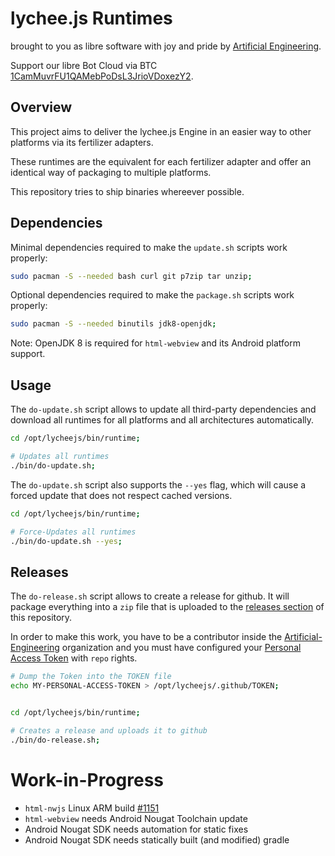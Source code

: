 
# lychee.js Runtimes

brought to you as libre software with joy and pride by [Artificial Engineering](http://artificial.engineering).

Support our libre Bot Cloud via BTC [1CamMuvrFU1QAMebPoDsL3JrioVDoxezY2](bitcoin:1CamMuvrFU1QAMebPoDsL3JrioVDoxezY2?amount=0.5&label=lychee.js%20Support).



## Overview

This project aims to deliver the lychee.js Engine in
an easier way to other platforms via its fertilizer adapters.

These runtimes are the equivalent for each fertilizer adapter
and offer an identical way of packaging to multiple platforms.

This repository tries to ship binaries whereever possible.



## Dependencies

Minimal dependencies required to make the `update.sh`
scripts work properly:

```bash
sudo pacman -S --needed bash curl git p7zip tar unzip;
```

Optional dependencies required to make the `package.sh`
scripts work properly:

```bash
sudo pacman -S --needed binutils jdk8-openjdk;
```

Note: OpenJDK 8 is required for `html-webview` and its
Android platform support.


## Usage

The `do-update.sh` script allows to update all third-party
dependencies and download all runtimes for all platforms
and all architectures automatically.

```bash
cd /opt/lycheejs/bin/runtime;

# Updates all runtimes
./bin/do-update.sh;
```

The `do-update.sh` script also supports the `--yes` flag,
which will cause a forced update that does not respect
cached versions.

```bash
cd /opt/lycheejs/bin/runtime;

# Force-Updates all runtimes
./bin/do-update.sh --yes;
```


## Releases

The `do-release.sh` script allows to create a release for
github. It will package everything into a `zip` file that
is uploaded to the [releases section](https://github.com/Artificial-Engineering/lycheejs-runtime/releases)
of this repository.

In order to make this work, you have to be a contributor
inside the [Artificial-Engineering](https://github.com/Artificial-Engineering)
organization and you must have configured your
[Personal Access Token](https://github.com/settings/tokens)
with `repo` rights.

```bash
# Dump the Token into the TOKEN file
echo MY-PERSONAL-ACCESS-TOKEN > /opt/lycheejs/.github/TOKEN;


cd /opt/lycheejs/bin/runtime;

# Creates a release and uploads it to github
./bin/do-release.sh;
```



# Work-in-Progress

- `html-nwjs` Linux ARM build [#1151](https://github.com/nwjs/nw.js/issues/1151)
- `html-webview` needs Android Nougat Toolchain update
- Android Nougat SDK needs automation for static fixes
- Android Nougat SDK needs statically built (and modified) gradle

